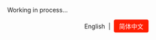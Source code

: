 Working in process...

<div align="center">
  English &nbsp|&nbsp
  <a href="README.md"
     style="
       display: inline-block;
       padding: 5px 12px;
       font-size: 14px;
       color: white;
       background-color: #ff1e00ff;
       border-radius: 4px;
       text-decoration: none;
       ">
    简体中文</a>
</div>